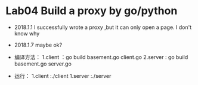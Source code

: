 # Lab04 Build a proxy by go/python
- 2018.1.1
I successfully wrote a proxy ,but it can only open a page.
I don't know why

- 2018.1.7
maybe ok?

- 编译方法：
1.client ：go build basement.go client.go
2.server : go build basement.go server.go

- 运行：
1.client :./client
1.server :./server


